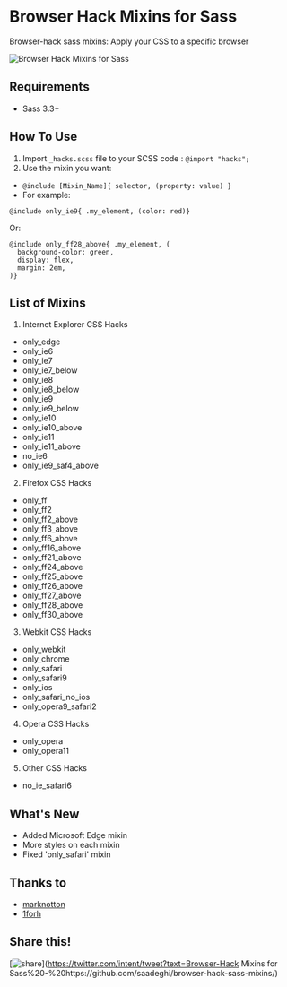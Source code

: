 # Browser Hack Mixins for Sass
Browser-hack sass mixins: Apply your CSS to a specific browser

![Browser Hack Mixins for Sass](https://lh3.googleusercontent.com/-lCHyETA5vtw/Vv7N8psFLDI/AAAAAAAACPg/0aPgHIty5YQ9Tp-eubIPgox5oBcWTJJNgCCo/s1024-Ic42/browser-logos.png)

## Requirements
  - Sass 3.3+

## How To Use

1. Import `_hacks.scss` file to your SCSS code : `@import "hacks";`
2. Use the mixin you want:
  - `@include [Mixin_Name]{ selector, (property: value) }`
  - For example:
```
@include only_ie9{ .my_element, (color: red)}
```
Or:
```
@include only_ff28_above{ .my_element, (
  background-color: green,
  display: flex,
  margin: 2em,
)}
```
 
## List of Mixins
1. Internet Explorer CSS Hacks
  - only_edge
  - only_ie6
  - only_ie7
  - only_ie7_below
  - only_ie8
  - only_ie8_below
  - only_ie9
  - only_ie9_below
  - only_ie10
  - only_ie10_above
  - only_ie11
  - only_ie11_above
  - no_ie6
  - only_ie9_saf4_above
2. Firefox CSS Hacks
  - only_ff
  - only_ff2
  - only_ff2_above
  - only_ff3_above
  - only_ff6_above
  - only_ff16_above
  - only_ff21_above
  - only_ff24_above
  - only_ff25_above
  - only_ff26_above
  - only_ff27_above
  - only_ff28_above
  - only_ff30_above
3. Webkit CSS Hacks
  - only_webkit
  - only_chrome
  - only_safari
  - only_safari9
  - only_ios
  - only_safari_no_ios
  - only_opera9_safari2
4. Opera CSS Hacks
  - only_opera
  - only_opera11
5. Other CSS Hacks
  - no_ie_safari6

## What's New
  - Added Microsoft Edge mixin
  - More styles on each mixin
  - Fixed 'only_safari' mixin

## Thanks to
  - [marknotton](https://github.com/marknotton)
  - [1forh](https://github.com/1forh)

## Share this!
[![share](https://static.addtoany.com/images/blog/tweet-button-2015.png)](https://twitter.com/intent/tweet?text=Browser-Hack Mixins for Sass%20-%20https://github.com/saadeghi/browser-hack-sass-mixins/)

